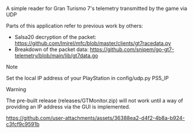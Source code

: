 A simple reader for Gran Turismo 7's telemetry transmitted by the game via UDP

Parts of this application refer to previous work by others:
-   Salsa20 decryption of the packet: https://github.com/lmirel/mfc/blob/master/clients/gt7racedata.py
-   Breakdown of the packet data: https://github.com/snipem/go-gt7-telemetry/blob/main/lib/gt7data.go

>[!NOTE]
>Set the local IP address of your PlayStation in config/udp.py PS5_IP

>[!WARNING]
>The pre-built release (releases/GTMonitor.zip) will not work until a way of providing an IP address via the GUI is implemented.

https://github.com/user-attachments/assets/36388ea2-d4f2-4b8a-b924-c3fcf9c9591b

